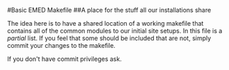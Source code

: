 #Basic EMED Makefile
##A place for the stuff all our installations share

The idea here is to have a shared location of a working makefile that contains all of the common modules to our initial site setups.
In this file is a _partial_ list. If you feel that some should be included that are not, simply commit your changes to the makefile.

If you don't have commit privileges ask.

